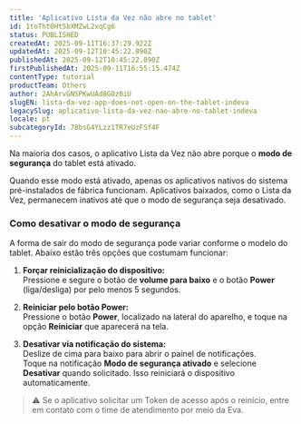 ```yaml
---
title: 'Aplicativo Lista da Vez não abre no tablet'
id: 1toTht0HtSbXMZwL2xqCg6
status: PUBLISHED
createdAt: 2025-09-11T16:37:29.922Z
updatedAt: 2025-09-12T10:45:22.890Z
publishedAt: 2025-09-12T10:45:22.890Z
firstPublishedAt: 2025-09-11T16:55:15.474Z
contentType: tutorial
productTeam: Others
author: 2AhArvGNSPKwUAd8GOz0iU
slugEN: lista-da-vez-app-does-not-open-on-the-tablet-indeva
legacySlug: aplicativo-lista-da-vez-nao-abre-no-tablet-indeva
locale: pt
subcategoryId: 78bsG4YLzz1TR7eUzFSf4F
---
```


Na maioria dos casos, o aplicativo Lista da Vez não abre porque o **modo de segurança** do tablet está ativado.

Quando esse modo está ativado, apenas os aplicativos nativos do sistema pré-instalados de fábrica funcionam. Aplicativos baixados, como o Lista da Vez, permanecem inativos até que o modo de segurança seja desativado.

### Como desativar o modo de segurança
A forma de sair do modo de segurança pode variar conforme o modelo do tablet. Abaixo estão três opções que costumam funcionar:

1. **Forçar reinicialização do dispositivo:**  
   Pressione e segure o botão de **volume para baixo** e o botão **Power** (liga/desliga) por pelo menos 5 segundos.

2. **Reiniciar pelo botão Power:**  
   Pressione o botão **Power**, localizado na lateral do aparelho, e toque na opção **Reiniciar** que aparecerá na tela.

3. **Desativar via notificação do sistema:**  
   Deslize de cima para baixo para abrir o painel de notificações.  
   Toque na notificação **Modo de segurança ativado** e selecione **Desativar** quando solicitado. Isso reiniciará o dispositivo automaticamente.

> ⚠️ Se o aplicativo solicitar um Token de acesso após o reinício, entre em contato com o time de atendimento por meio da Eva.

